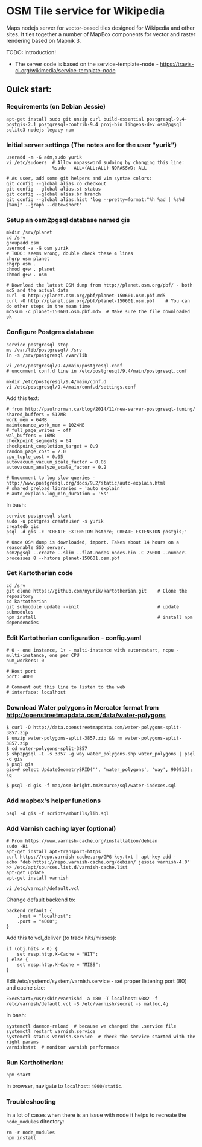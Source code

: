# OSM Tile service for Wikipedia

Maps nodejs server for vector-based tiles designed for Wikipedia and other sites. It ties together a number of MapBox components for vector and raster rendering based on Mapnik 3.

TODO:  Introduction!

* The server code is based on the service-template-node - https://travis-ci.org/wikimedia/service-template-node


## Quick start:

### Requirements (on Debian Jessie)
```
apt-get install sudo git unzip curl build-essential postgresql-9.4-postgis-2.1 postgresql-contrib-9.4 proj-bin libgeos-dev osm2pgsql sqlite3 nodejs-legacy npm
```

### Initial server settings (The notes are for the user "yurik")
```
useradd -m -G adm,sudo yurik
vi /etc/sudoers  # Allow nopassword sudoing by changing this line:
                 %sudo   ALL=(ALL:ALL) NOPASSWD: ALL
                 
# As user, add some git helpers and vim syntax colors:
git config --global alias.co checkout
git config --global alias.st status
git config --global alias.br branch
git config --global alias.hist 'log --pretty=format:"%h %ad | %s%d [%an]" --graph --date=short'
```

### Setup an osm2pgsql database named gis
```
mkdir /srv/planet
cd /srv
groupadd osm
usermod -a -G osm yurik
# TODO: seems wrong, double check these 4 lines
chgrp osm planet
chgrp osm .
chmod g+w . planet
chmod g+w . osm 

# Download the latest OSM dump from http://planet.osm.org/pbf/ - both md5 and the actual data
curl -O http://planet.osm.org/pbf/planet-150601.osm.pbf.md5
curl -O http://planet.osm.org/pbf/planet-150601.osm.pbf    # You can do other steps in the mean time
md5sum -c planet-150601.osm.pbf.md5  # Make sure the file downloaded ok
```

### Configure Postgres database
```
service postgresql stop
mv /var/lib/postgresql/ /srv
ln -s /srv/postgresql /var/lib

vi /etc/postgresql/9.4/main/postgresql.conf
# uncomment conf.d line in /etc/postgresql/9.4/main/postgresql.conf

mkdir /etc/postgresql/9.4/main/conf.d
vi /etc/postgresql/9.4/main/conf.d/settings.conf
```
Add this text:
```
# from http://paulnorman.ca/blog/2014/11/new-server-postgresql-tuning/
shared_buffers = 512MB
work_mem = 64MB
maintenance_work_mem = 1024MB
# full_page_writes = off
wal_buffers = 16MB
checkpoint_segments = 64
checkpoint_completion_target = 0.9
random_page_cost = 2.0
cpu_tuple_cost = 0.05
autovacuum_vacuum_scale_factor = 0.05
autovacuum_analyze_scale_factor = 0.2

# Uncomment to log slow queries - http://www.postgresql.org/docs/9.2/static/auto-explain.html
# shared_preload_libraries = 'auto_explain'
# auto_explain.log_min_duration = '5s'
```

In bash:
```
service postgresql start
sudo -u postgres createuser -s yurik
createdb gis
psql -d gis -c 'CREATE EXTENSION hstore; CREATE EXTENSION postgis;'

# Once OSM dump is downloaded, import. Takes about 14 hours on a reasonable SSD server.
osm2pgsql --create --slim --flat-nodes nodes.bin -C 26000 --number-processes 8 --hstore planet-150601.osm.pbf
```

### Get Kartotherian code
```
cd /srv
git clone https://github.com/nyurik/kartotherian.git    # Clone the repository
cd kartotherian
git submodule update --init                             # update submodules
npm install                                             # install npm dependencies
```

### Edit Kartotherian configuration - config.yaml
```
# 0 - one instance, 1+ - multi-instance with autorestart, ncpu - multi-instance, one per CPU
num_workers: 0

# Host port
port: 4000

# Comment out this line to listen to the web
# interface: localhost
```

### Download Water polygons in Mercator format from http://openstreetmapdata.com/data/water-polygons
```
$ curl -O http://data.openstreetmapdata.com/water-polygons-split-3857.zip
$ unzip water-polygons-split-3857.zip && rm water-polygons-split-3857.zip
$ cd water-polygons-split-3857
$ shp2pgsql -I -s 3857 -g way water_polygons.shp water_polygons | psql -d gis
$ psql gis
gis=# select UpdateGeometrySRID('', 'water_polygons', 'way', 900913);
\q

$ psql -d gis -f map/osm-bright.tm2source/sql/water-indexes.sql
```

### Add mapbox's helper functions
```
psql -d gis -f scripts/mbutils/lib.sql
```

### Add Varnish caching layer (optional)
```
# From https://www.varnish-cache.org/installation/debian
sudo -Hi
apt-get install apt-transport-https
curl https://repo.varnish-cache.org/GPG-key.txt | apt-key add -
echo "deb https://repo.varnish-cache.org/debian/ jessie varnish-4.0" >> /etc/apt/sources.list.d/varnish-cache.list
apt-get update
apt-get install varnish

vi /etc/varnish/default.vcl
```
Change default backend to:
```
backend default {
    .host = "localhost";
    .port = "4000";
}
```
Add this to vcl_deliver (to track hits/misses):
```
if (obj.hits > 0) {
    set resp.http.X-Cache = "HIT";
} else {
    set resp.http.X-Cache = "MISS";
}
```
Edit /etc/systemd/system/varnish.service - set proper listening port (80) and cache size:
```
ExecStart=/usr/sbin/varnishd -a :80 -T localhost:6082 -f /etc/varnish/default.vcl -S /etc/varnish/secret -s malloc,4g
```
In bash:
```
systemctl daemon-reload  # because we changed the .service file
systemctl restart varnish.service
systemctl status varnish.service  # check the service started with the right params
varnishstat  # monitor varnish performance
```

### Run Karthotherian:
```
npm start
```
In browser, navigate to `localhost:4000/static`.


### Troubleshooting

In a lot of cases when there is an issue with node it helps to recreate the
`node_modules` directory:
```
rm -r node_modules
npm install
```
